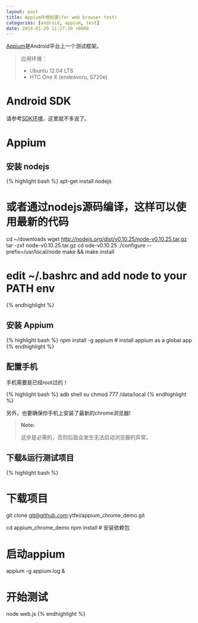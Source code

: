 ```yaml
---
layout: post
title: Appium环境抢建(for web browser test)
categories: [android, appium, test]
date: 2014-01-29 11:27:30 +0800
---
```


[Appium](http://appium.io/)是Android平台上一个测试框架。

> 应用环境：
>
> * Ubuntu 12.04 LTS
> * HTC One X (endeavoru, S720e)

# Android SDK

请参考[SDK环境](http://developer.android.com/sdk/installing/bundle.html)，这里就不多说了。

# Appium

## 安装 nodejs

{% highlight bash %}
apt-get install nodejs

# 或者通过nodejs源码编译，这样可以使用最新的代码
cd ~/downloads
wget http://nodejs.org/dist/v0.10.25/node-v0.10.25.tar.gz
tar -zxf node-v0.10.25.tar.gz
cd ode-v0.10.25
./configure --prefix=/usr/local/node
make && make install

# edit ~/.bashrc and add node to your PATH env
{% endhighlight %}

## 安装 Appium 

{% highlight bash %}
npm install -g appium  # install appium as a global app
{% endhighlight %}

## 配置手机

手机需要是已经root过的！

{% highlight bash %}
adb shell
su
chmod 777 /data/local
{% endhighlight %}

另外，也要确保你手机上安装了最新的chrome浏览器!

> **Note:**
>
> 这步是必需的，否则后面会发生无法启动浏览器的异常。

## 下载&运行测试项目

{% highlight bash %}
# 下载项目
git clone git@github.com:ytfei/appium_chrome_demo.git

cd appium_chrome_demo
npm install  # 安装依赖包

# 启动appium
appium -g appium.log &

# 开始测试
node web.js
{% endhighlight %}

